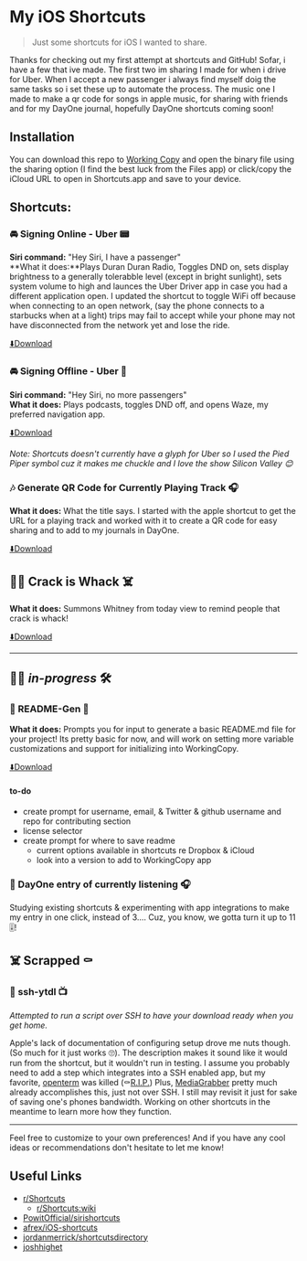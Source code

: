 # My iOS Shortcuts

> Just some shortcuts for iOS I wanted to share.

Thanks for checking out my first attempt at shortcuts and GitHub! Sofar, i have a few that ive made.  The first two im sharing I made for when i drive for Uber.  When I accept a new passenger i always find myself doig the same tasks so i set these up to automate the process. The music one I made to make a qr code for songs in apple music, for sharing with friends and for my DayOne journal, hopefully DayOne shortcuts coming soon!

## Installation

You can download this repo to [Working Copy](https://itunes.apple.com/us/app/working-copy/id896694807?mt=8) and open the binary file using the sharing option (I find the best luck from the Files app) or click/copy the iCloud URL to open in Shortcuts.app and save to your device. 

## Shortcuts:

### 🚘 Signing Online - Uber 📟

**Siri command:** "Hey Siri, I have a passenger"  
**What it does:**Plays Duran Duran Radio, Toggles DND on, sets display brightness to a generally tolerabble level (except in bright sunlight), sets system volume to high and launces the Uber Driver app in case you had a different application open. I updated the shortcut to toggle WiFi off because when connecting to an open network, (say the phone connects to a starbucks when at a light) trips may fail to accept while your phone may not have disconnected from the network yet and lose the ride.  

[⬇️Download](https://www.icloud.com/shortcuts/7b73a63bd55f4cc388b97988df6a3c32)

### 🚘 Signing Offline - Uber 💸

**Siri command:** "Hey Siri, no more passengers"  
**What it does:** Plays podcasts, toggles DND off, and opens Waze, my preferred navigation app.  

[⬇️Download](https://www.icloud.com/shortcuts/681d4903541f47779b11a6c23efaaea8)  

_Note: Shortcuts doesn't currently have a glyph for Uber so I used the Pied Piper symbol cuz it makes me chuckle and I love the show Silicon Valley 😊_

### 🎶 Generate QR Code for Currently Playing Track 🎧

**What it does:** What the title says. I started with the apple shortcut to get the URL for a playing track and worked with it to create a QR code for easy sharing and to add to my journals in DayOne.  

[⬇️Download](https://www.icloud.com/shortcuts/a90c54c2dd6747efa30217363e586b59)

## 🙅‍♀️ Crack is Whack ☠️

**What it does:** Summons Whitney from today view to remind people that crack is whack! 

[⬇️Download](https://www.icloud.com/shortcuts/d14046f886494633a0f7204850626e7e)

* * *

## 👷‍♂️ _in-progress_ 🛠

### 📖 README-Gen  📱

**What it does:** Prompts you for input to generate a basic README.md file for your project! Its pretty basic for now, and will work on setting more variable customizations and support for initializing into WorkingCopy.  

[⬇️Download](https://www.icloud.com/shortcuts/25966278e7ca498f8bb75b19b16cc715)

#### to-do  
- create prompt for username, email, & Twitter & github username and repo for contributing section 
- license selector 
- create prompt for where to save readme
  - current options available in shortcuts re Dropbox & iCloud  
  - look into a version to add to WorkingCopy app  

### 📓 DayOne entry of currently listening 🎧

Studying existing shortcuts & experimenting with app integrations to make my entry in one click, instead of 3.... Cuz, you know, we gotta turn it up to 11 🎚!

## ☠️ Scrapped ⚰️ 

### 🔑 ssh-ytdl 📺 

_Attempted to run a script over SSH to have your download ready when you get home._ 

Apple's lack of documentation of configuring setup drove me nuts though. (So much for it just works 🙄). The description makes it sound like it would run from the shortcut, but it wouldn't run in testing. I assume you probably need to add a step which integrates into a SSH enabled app, but my favorite, [openterm](https://github.com/louisdh/openterm) was killed (⚰️[R.I.P.](https://twitter.com/louisdhauwe/status/1052003267612299266?s=21)) Plus, [MediaGrabber](https://github.com/MediaGrabber/iOS-Workflow) pretty much already accomplishes this, just not over SSH. I still may revisit it just for sake of saving one's phones bandwidth.  Working on other shortcuts in the meantime to learn more how they function.  

* * * 

Feel free to customize to your own preferences! And if you have any cool ideas or recommendations don't hesitate to let me know! 

## Useful Links  
- [r/Shortcuts](https://www.reddit.com/r/shortcuts/?st=JQ5QCF4J&sh=3ce77f3a)
  - [r/Shortcuts:wiki](https://www.reddit.com/r/shortcuts/wiki/index?st=JQ5QEB1V&sh=a51658ee)
- [PowitOfficial/sirishortcuts](https://github.com/PowitOfficial/sirishortcuts)
- [afrex/iOS-shortcuts](https://github.com/afrex/iOS-shortcuts)
- [jordanmerrick/shortcutsdirectory](https://github.com/jordanmerrick/shortcutsdirectory)
- [joshhighet](https://github.com/joshhighet/SiriShortcuts)


